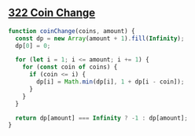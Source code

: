 ## [322 Coin Change](https://leetcode.com/problems/coin-change/description/)

<!-- notecardId: 1751461022581 -->

```js
function coinChange(coins, amount) {
  const dp = new Array(amount + 1).fill(Infinity);
  dp[0] = 0;

  for (let i = 1; i <= amount; i += 1) {
    for (const coin of coins) {
      if (coin <= i) {
        dp[i] = Math.min(dp[i], 1 + dp[i - coin]);
      }
    }
  }

  return dp[amount] === Infinity ? -1 : dp[amount];
}
```
